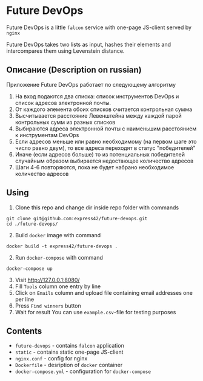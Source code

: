 # Future DevOps
Future DevOps is a little `falcon` service with one-page JS-client served by `nginx`

Future DevOps takes two lists as input, hashes their elements and intercompares them using Levenstein distance.

## Описание (Description on russian)
Приложение Future DevOps работает по следующему алгоритму
1. На вход подаются два списка: список инструментов DevOps и список адресов электронной почты.
2. От каждого элемента обоих списков считается контрольная сумма
3. Высчитывается расстояние Левенштейна между каждой парой контрольных сумм из разных списков
4. Выбираются адреса электронной почты с наименьшим расстоянием к инструментам DevOps
5. Если адресов меньше или равно необходимому (на первом шаге это число равно двум), то все адреса переходят в статус "победителей"
6. Иначе (если адресов больше) то из потенциальных победителей случайным образом выбирается недостающее количество адресов
7. Шаги 4-6 повторяются, пока не будет набрано необходимое количество адресов

## Using
1. Clone this repo and change dir inside repo folder with commands
```
git clone git@github.com:express42/future-devops.git
cd ./future-devops/
```
2. Build `docker` image with command
```
docker build -t express42/future-devops .
```
2. Run `docker-compose` with command
```
docker-compose up
```
3. Visit http://127.0.0.1:8080/
4. Fill `Tools` column one entry by line
5. Click on `Emails` column and upload file containing email addresses one per line
6. Press `Find winners` button
7. Wait for result
You can use `example.csv`-file for testing purposes

## Contents
* `future-devops` - contains `falcon` application
* `static` - contains static one-page JS-client
* `nginx.conf` - config for nginx
* `Dockerfile` - desription of `docker` container
* `docker-compose.yml` - configuration for `docker-compose`